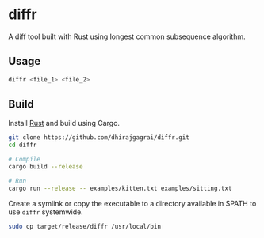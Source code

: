 # diffr
A diff tool built with Rust using longest common subsequence algorithm.

## Usage
```bash
diffr <file_1> <file_2>
```

## Build
Install [Rust](https://www.rust-lang.org/tools/install) and build using Cargo.
```bash
git clone https://github.com/dhirajgagrai/diffr.git
cd diffr 

# Compile
cargo build --release

# Run
cargo run --release -- examples/kitten.txt examples/sitting.txt
```

Create a symlink or copy the executable to a directory available in $PATH to use `diffr` systemwide.
```bash
sudo cp target/release/diffr /usr/local/bin
```
